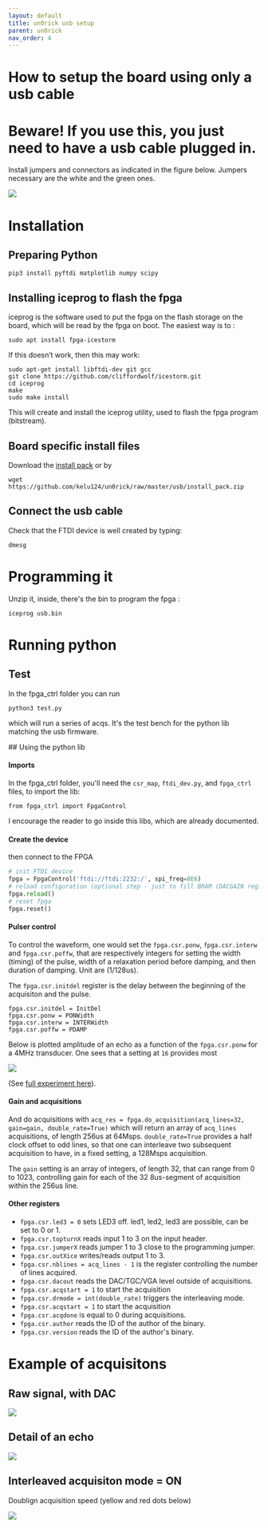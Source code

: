 ```yaml
---
layout: default
title: un0rick usb setup
parent: un0rick
nav_order: 4
---
```


# How to setup the board using only a usb cable

# Beware! If you use this, you just need to have a usb cable plugged in.

Install jumpers and connectors as indicated in the figure below. Jumpers necessary are the white and the green ones. 

![](https://raw.githubusercontent.com/kelu124/echomods/master/include/community/Abdulrhman/unnamed.jpg)


# Installation 

## Preparing Python

`pip3 install pyftdi matplotlib numpy scipy`

## Installing iceprog to flash the fpga

iceprog is the software used to put the fpga on the flash storage on the board, which will be read by the fpga on boot. The easiest way is to :

`sudo apt install fpga-icestorm`

If this doesn’t work, then this may work:

```
sudo apt-get install libftdi-dev git gcc 
git clone https://github.com/cliffordwolf/icestorm.git
cd iceprog
make 
sudo make install
```

This will create and install the iceprog utility, used to flash the fpga program (bitstream).

## Board specific install files

Download the [install pack](https://github.com/kelu124/un0rick/blob/master/usb/install_pack.zip) or by 

`wget https://github.com/kelu124/un0rick/raw/master/usb/install_pack.zip`

## Connect the usb cable

Check that the FTDI device is well created by typing:

`dmesg`

# Programming it

Unzip it, inside, there's the bin to program the fpga :
 
`iceprog usb.bin`

# Running python

## Test

In the fpga_ctrl folder you can run

`python3 test.py`

which will run a series of acqs. It's the test bench for the python lib matching the usb firmware.

## Using the python lib

#### Imports

In the fpga_ctrl folder, you'll need the `csr_map`, `ftdi_dev.py`, and `fpga_ctrl` files, to import the lib:

`from fpga_ctrl import FpgaControl`

I encourage the reader to go inside this libs, which are already documented.

#### Create the device

then connect to the FPGA

```python
# init FTDI device
fpga = FpgaControl('ftdi://ftdi:2232:/', spi_freq=8E6)
# reload configuration (optional step - just to fill BRAM (DACGAIN registers) with initial values)
fpga.reload()
# reset fpga
fpga.reset()
```

#### Pulser control

To control the waveform, one would set the `fpga.csr.ponw`, `fpga.csr.interw` and `fpga.csr.poffw`, that are respectively integers for setting the width (timing) of the pulse, width of a relaxation period before damping, and then duration of damping. Unit are (1/128us).

The `fpga.csr.initdel` register is the delay between the beginning of the acquisiton and the pulse. 

```
fpga.csr.initdel = InitDel
fpga.csr.ponw = PONWidth
fpga.csr.interw = INTERWidth
fpga.csr.poffw = PDAMP
```

Below is plotted amplitude of an echo as a function of the `fpga.csr.ponw` for a 4MHz transducer. One sees that a setting at `16` provides most

![](https://raw.githubusercontent.com/kelu124/echomods/master/matty/20201031a/amplitude.png)

(See [full experiment here](https://github.com/kelu124/echomods/tree/master/matty/20201031a)).

#### Gain and acquisitions

And do acquisitions with `acq_res = fpga.do_acquisition(acq_lines=32, gain=gain, double_rate=True)` which will return an array of `acq_lines` acquisitions, of length 256us at 64Msps.
`double_rate=True` provides a half clock offset to odd lines, so that one can interleave two subsequent acquisition to have, in a fixed setting, a 128Msps acquisition.

The `gain` setting is an array of integers, of length 32, that can range from 0 to 1023, controlling gain for each of the 32 8us-segment of acquisition within the 256us line. 


#### Other registers

* `fpga.csr.led3 = 0` sets LED3 off. led1, led2, led3 are possible, can be set to 0 or 1.
* `fpga.csr.topturnX` reads input 1 to 3 on the input header.
* `fpga.csr.jumperX` reads jumper 1 to 3 close to the programming jumper.
* `fpga.csr.outXice` writes/reads output 1 to 3.
* `fpga.csr.nblines = acq_lines - 1` is the register controlling the number of lines acquired.
* `fpga.csr.dacout` reads the DAC/TGC/VGA level outside of acquisitions.
* `fpga.csr.acqstart = 1` to start the acquisition
* `fpga.csr.drmode = int(double_rate)` triggers the interleaving mode.
* `fpga.csr.acqstart = 1` to start the acquisition
* `fpga.csr.acqdone` is equal to 0 during acquisitions.
* `fpga.csr.author` reads the ID of the author of the binary.
* `fpga.csr.version` reads the ID of the author's binary.

# Example of acquisitons

## Raw signal, with DAC

![](https://raw.githubusercontent.com/kelu124/echomods/master/matty/20201026a/fpga_ctrl/img/3.png)

## Detail of an echo

![](https://raw.githubusercontent.com/kelu124/echomods/master/matty/20201026a/fpga_ctrl/img/4.png)

## Interleaved acquisiton mode = ON

Doublign acquisition speed (yellow and red dots below)

![](https://raw.githubusercontent.com/kelu124/echomods/master/matty/20201026a/fpga_ctrl/img/6.png)




